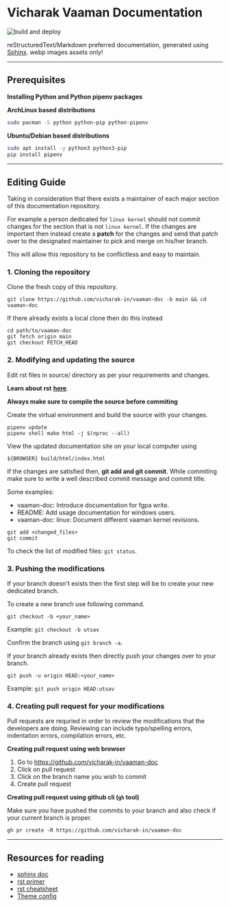# Vicharak Vaaman Documentation

![build and deploy](https://github.com/vicharak-in/vaaman-doc/actions/workflows/build_and_deploy.yml/badge.svg)

reStructuredText/Markdown preferred documentation, generated using [Sphinx](https://www.sphinx-doc.org/en/master/usage/quickstart.html).
webp images assets only!

---

## Prerequisites

**Installing Python and Python pipenv packages**

**ArchLinux based distributions**
```bash
sudo pacman -S python python-pip python-pipenv
```

**Ubuntu/Debian based distributions**
```bash
sudo apt install -y python3 python3-pip
pip install pipenv
```

---

## Editing Guide

Taking in consideration that there exists a maintainer of each major section
of this documentation repository.

For example a person dedicated for `linux kernel` should not commit changes for the section that is not `linux kernel`.
If the changes are important then instead create a **patch** for the changes and send that patch over to the designated maintainer to pick and merge on his/her branch.

This will allow this repository to be conflictless and easy to maintain.

### 1. Cloning the repository

Clone the fresh copy of this repository.
```
git clone https://github.com/vicharak-in/vaaman-doc -b main && cd vaaman-doc
```

If there already exists a local clone then do this instead
```
cd path/to/vaaman-doc
git fetch origin main
git checkout FETCH_HEAD
```

### 2. Modifying and updating the source

Edit rst files in source/ directory as per your requirements and changes.

**Learn about rst** [**here**](https://www.sphinx-doc.org/en/master/usage/restructuredtext/basics.html#restructuredtext-primer).

**Always make sure to compile the source before commiting**

Create the virtual environment and build the source with your changes.
```
pipenv update
pipenv shell make html -j $(nproc --all)
```

View the updated documentation site on your local computer using
```
${BROWSER} build/html/index.html
```

If the changes are satisfied then, **git add and git commit**.
While commiting make sure to write a well described commit message and commit title.

Some examples:
- vaaman-doc: Introduce documentation for fgpa write.
- README: Add usage documentation for windows users.
- vaaman-doc: linux: Document different vaaman kernel revisions.

```
git add <changed_files>
git commit
```
To check the list of modified files: `git status`.

### 3. Pushing the modifications

If your branch doesn't exists then the first step will be to create your new dedicated branch.

To create a new branch use following command.
```
git checkout -b <your_name>
```
Example: `git checkout -b utsav`

Confirm the branch using `git branch -a`.

If your branch already exists then directly push your changes over to your branch.
```
git push -u origin HEAD:<your_name>
```
Example: `git push origin HEAD:utsav`

### 4. Creating pull request for your modifications

Pull requests are requried in order to review the modifications that the developers are doing.
Reviewing can include typo/spelling errors, indentation errors, compilation errors, etc.

**Creating pull request using web browser**

1. Go to https://github.com/vicharak-in/vaaman-doc
2. Click on pull request
3. Click on the branch name you wish to commit
4. Create pull request

**Creating pull request using github cli (`gh` tool)**

Make sure you have pushed the commits to your branch and also check if your current branch is proper.

```
gh pr create -R https://github.com/vicharak-in/vaaman-doc
```

---

## Resources for reading

- [sphinx doc](https://www.sphinx-doc.org/en/master/index.html)
- [rst primer](https://www.sphinx-doc.org/en/master/usage/restructuredtext/basics.html#restructuredtext-primer)
- [rst cheatsheet](https://bashtage.github.io/sphinx-material/rst-cheatsheet/rst-cheatsheet.html)
- [Theme config](https://sphinxawesome.xyz)
